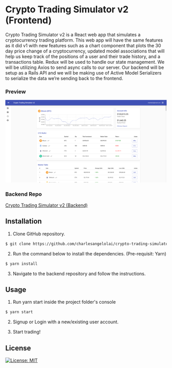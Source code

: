 # Crypto Trading Simulator v2 (Frontend)

Crypto Trading Simulator v2 is a React web app that simulates a cryptocurrency trading platform. This web app will have the same features as it did v1 with new features such as a chart component that plots the 30 day price change of a cryptocurrency, updated model associations that will help us keep track of the positions of a user and their trade history, and a transactions table. Redux will be used to handle our state management. We will be utilizing Axios to send async calls to our server. Our backend will be setup as a Rails API and we will be making use of Active Model Serializers to serialize the data we’re sending back to the frontend.

### Preview

![CTS v2 Webpage](cts-v2.png)

### Backend Repo

[Crypto Trading Simulator v2 (Backend)](https://github.com/charlesangelolai/crypto-trading-simulator-v2-backend)

## Installation

1. Clone GitHub repository.

```bash
$ git clone https://github.com/charlesangelolai/crypto-trading-simulator-v2-frontend
```

2. Run the command below to install the dependencies. (Pre-requisit: Yarn)

```bash
$ yarn install
```

3. Navigate to the backend repository and follow the instructions.

## Usage

1. Run yarn start inside the project folder's console

```bash
$ yarn start
```

2. Signup or Login with a new/existing user account.

3. Start trading!

## License

[![License: MIT](https://img.shields.io/badge/License-MIT-yellow.svg)](https://opensource.org/licenses/MIT)
